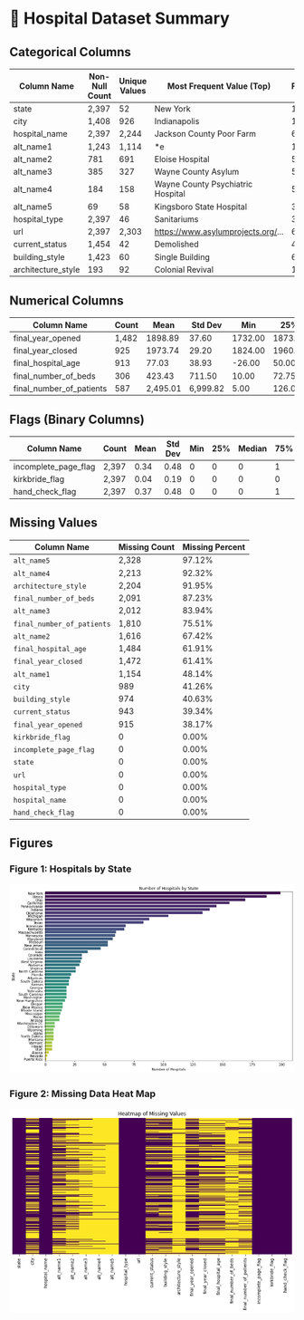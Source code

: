 # 🏥 Hospital Dataset Summary


## Categorical Columns

| Column Name         | Non-Null Count | Unique Values | Most Frequent Value (Top)                      | Frequency |
|---------------------|----------------|----------------|-----------------------------------------------|-----------|
| state               | 2,397          | 52             | New York                                      | 199       |
| city                | 1,408          | 926            | Indianapolis                                  | 13        |
| hospital_name       | 2,397          | 2,244          | Jackson County Poor Farm                      | 6         |
| alt_name1           | 1,243          | 1,114          | *e                                            | 11        |
| alt_name2           | 781            | 691            | Eloise Hospital                               | 5         |
| alt_name3           | 385            | 327            | Wayne County Asylum                           | 5         |
| alt_name4           | 184            | 158            | Wayne County Psychiatric Hospital             | 5         |
| alt_name5           | 69             | 58             | Kingsboro State Hospital                      | 3         |
| hospital_type       | 2,397          | 46             | Sanitariums                                   | 398       |
| url                 | 2,397          | 2,303          | https://www.asylumprojects.org/...            | 6         |
| current_status      | 1,454          | 42             | Demolished                                    | 472       |
| building_style      | 1,423          | 60             | Single Building                               | 675       |
| architecture_style  | 193            | 92             | Colonial Revival                              | 17        |

## Numerical Columns

| Column Name              | Count  | Mean     | Std Dev  | Min     | 25%     | Median  | 75%     | Max     |
|--------------------------|--------|----------|----------|---------|---------|---------|---------|---------|
| final_year_opened        | 1,482  | 1898.89  | 37.60    | 1732.00 | 1873.00 | 1901.00 | 1920.00 | 2024.00 |
| final_year_closed        | 925    | 1973.74  | 29.20    | 1824.00 | 1960.00 | 1976.00 | 1995.00 | 2024.00 |
| final_hospital_age       | 913    | 77.03    | 38.93    | -26.00  | 50.00   | 73.00   | 104.00  | 245.00  |
| final_number_of_beds     | 306    | 423.43   | 711.50   | 10.00   | 72.75   | 144.00  | 490.00  | 5,768.00|
| final_number_of_patients | 587    | 2,495.01 | 6,999.82 | 5.00    | 126.00  | 506.00  | 2,300.00| 91,045.00|

## Flags (Binary Columns)

| Column Name           | Count | Mean | Std Dev | Min | 25% | Median | 75% | Max |
|------------------------|--------|------|---------|-----|-----|--------|-----|-----|
| incomplete_page_flag   | 2,397  | 0.34 | 0.48    | 0   | 0   | 0      | 1   | 1   |
| kirkbride_flag         | 2,397  | 0.04 | 0.19    | 0   | 0   | 0      | 0   | 1   |
| hand_check_flag        | 2,397  | 0.37 | 0.48    | 0   | 0   | 0      | 1   | 1   |

## Missing Values

| Column Name              | Missing Count | Missing Percent |
|--------------------------|----------------|------------------|
| `alt_name5`              | 2,328          | 97.12%          |
| `alt_name4`              | 2,213          | 92.32%          |
| `architecture_style`     | 2,204          | 91.95%          |
| `final_number_of_beds`   | 2,091          | 87.23%          |
| `alt_name3`              | 2,012          | 83.94%          |
| `final_number_of_patients`| 1,810         | 75.51%          |
| `alt_name2`              | 1,616          | 67.42%          |
| `final_hospital_age`     | 1,484          | 61.91%          |
| `final_year_closed`      | 1,472          | 61.41%          |
| `alt_name1`              | 1,154          | 48.14%          |
| `city`                   | 989            | 41.26%          |
| `building_style`         | 974            | 40.63%          |
| `current_status`         | 943            | 39.34%          |
| `final_year_opened`      | 915            | 38.17%          |
| `kirkbride_flag`         | 0              | 0.00%           |
| `incomplete_page_flag`   | 0              | 0.00%           |
| `state`                  | 0              | 0.00%           |
| `url`                    | 0              | 0.00%           |
| `hospital_type`          | 0              | 0.00%           |
| `hospital_name`          | 0              | 0.00%           |
| `hand_check_flag`        | 0              | 0.00%           |

## Figures

### Figure 1: Hospitals by State

![Hospitals by State](src/files/hospitals_by_state.png)

### Figure 2: Missing Data Heat Map

![Missing Data Heat Map](src/files/missing_heat_map.png)
